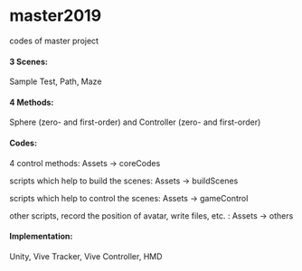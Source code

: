 # master2019
 codes of master project

 #### 3 Scenes: 
 Sample Test, Path, Maze

 #### 4 Methods: 
 Sphere (zero- and first-order) and Controller (zero- and first-order)


#### Codes:
4 control methods: Assets -> coreCodes

scripts which help to build the scenes: Assets -> buildScenes

scripts which help to control the scenes: Assets -> gameControl

other scripts, record the position of avatar, write files, etc. : Assets -> others


#### Implementation: 
Unity, Vive Tracker, Vive Controller, HMD
